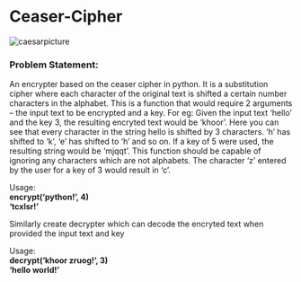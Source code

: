 # Ceaser-Cipher
![caesarpicture](https://user-images.githubusercontent.com/41043701/131649886-81bc3de6-e454-4209-81b4-5ad0c2f0c0f5.png)

### Problem Statement:

An encrypter based on the ceaser cipher  in python. It is a substitution cipher where each character of the original text is shifted a certain number characters in the alphabet. This is a function that would require 2 arguments – the input text to be encrypted and a key. For eg: Given the input text ‘hello’ and the key 3, the resulting encryted text would be ‘khoor’. Here you can see that every character in the string hello is shifted by 3 characters. ‘h’ has shifted to ‘k’, ‘e’ has shifted to ‘h’ and so on. If a key of 5 were used, the resulting string would be ‘mjqqt’. This function should be capable of ignoring any characters which are not alphabets. The character ‘z’ entered by the user for a key of 3 would result in ‘c’.

Usage:<br>
**encrypt(‘python!’, 4)**<br>
**‘tcxlsr!’**

Similarly create decrypter which can decode the encryted text when provided the input text and key

Usage:<br>
**decrypt(‘khoor zruog!’, 3)**<br>
**‘hello world!’**
